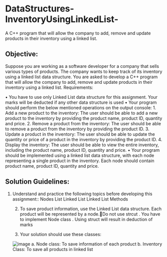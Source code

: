 # DataStructures-InventoryUsingLinkedList-
A C++ program that will allow the company to add, remove and update products in their inventory using a linked list.

## Objective:

Suppose you are working as a software developer for a company that sells various types of products. The company wants to keep track of its inventory using a linked list data structure. You are asked to develop a C++ program that will allow the company to add, remove and update products in their inventory using a linked list.
Requirements:

 • You have to use only Linked List data structure for this assignment. Your marks will be deducted if any other data structure is used
• Your program should perform the below mentioned operations on the output console:
    1. Add a new product to the inventory: The user should be able to add a new product to the inventory by providing the product name, product ID, quantity and price.
    2. Remove a product from the inventory: The user should be able to remove a product from the inventory by providing the product ID.
    3. Update a product in the inventory: The user should be able to update the quantity or price of a product in the inventory by providing the product ID.
    4. Display the inventory: The user should be able to view the entire inventory, including the product name, product ID, quantity and price.
    • Your program should be implemented using a linked list data structure, with each node representing a single product in the inventory. Each node should contain product name, product ID, quantity and price.

## Solution Guidelines: 
1) Understand and practice the following topics before developing this assignment::
   Nodes
   List
   Linked List
   Linked List Methods

    2) To save product information, use the Linked List data structure. Each product will be represented by a node.Do not use strcut . You have to implement Node class . Using struct will result in deduction of marks

    3) Your solution should use these classes:
       
    ![image](https://github.com/amna-rahman/DataStructures-InventoryUsingLinkedList-/assets/109412864/b560e0a2-0428-44f0-b81a-2aa1a6a70a07)
        a. Node class: To save information of each product
        b. Inventory Class: To save all products in linked list

